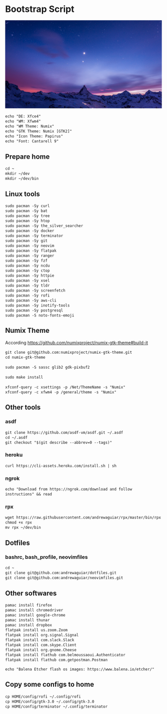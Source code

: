 # Bootstrap Script

![Mountain Background](./mountain.jpg)

```
echo "DE: Xfce4"
echo "WM: Xfwm4"
echo "WM Theme: Numix"
echo "GTK Theme: Numix [GTK2]"
echo "Icon Theme: Papirus"
echo "Font: Cantarell 9"
```

## Prepare home

```
cd ~
mkdir ~/dev
mkdir ~/dev/bin
```

## Linux tools

```
sudo pacman -Sy curl
sudo pacman -Sy bat
sudo pacman -Sy tree
sudo pacman -Sy htop
sudo pacman -Sy the_silver_searcher
sudo pacman -Sy docker
sudo pacman -Sy terminator
sudo pacman -Sy git
sudo pacman -Sy neovim
sudo pacman -Sy flatpak
sudo pacman -Sy ranger
sudo pacman -Sy fzf
sudo pacman -Sy ncdu
sudo pacman -Sy ctop
sudo pacman -Sy httpie
sudo pacman -Sy xsel
sudo pacman -Sy tldr
sudo pacman -Sy screenfetch
sudo pacman -Sy rofi
sudo pacman -Sy aws-cli
sudo pacman -Sy inotify-tools
sudo pacman -Sy postgresql
sudo pacman -S noto-fonts-emoji
```

## Numix Theme

According https://github.com/numixproject/numix-gtk-theme#build-it

```
git clone git@github.com:numixproject/numix-gtk-theme.git
cd numix-gtk-theme

sudo pacman -S sassc glib2 gdk-pixbuf2

sudo make install

xfconf-query -c xsettings -p /Net/ThemeName -s "Numix"
xfconf-query -c xfwm4 -p /general/theme -s "Numix"
```

## Other tools

### asdf

```
git clone https://github.com/asdf-vm/asdf.git ~/.asdf
cd ~/.asdf
git checkout "$(git describe --abbrev=0 --tags)"
```

### heroku

```
curl https://cli-assets.heroku.com/install.sh | sh
```

### ngrok

```
echo "Download from https://ngrok.com/download and follow instructions" && read
```

### rpx

```
wget https://raw.githubusercontent.com/andrewaguiar/rpx/master/bin/rpx
chmod +x rpx
mv rpx ~/dev/bin
```

## Dotfiles

### bashrc, bash_profile, neovimfiles

```
cd ~
git clone git@github.com:andrewaguiar/dotfiles.git
git clone git@github.com:andrewaguiar/neovimfiles.git
```

## Other softwares

```
pamac install firefox
pamac install chromedriver
pamac install google-chrome
pamac install thunar
pamac install dropbox
flatpak install us.zoom.Zoom
flatpak install org.signal.Signal
flatpak install com.slack.Slack
flatpak install com.skype.Client
flatpak install org.gnome.Cheese
flatpak install flathub com.belmoussaoui.Authenticator
flatpak install flathub com.getpostman.Postman
```

```
echo "Balena Etcher flash os images: https://www.balena.io/etcher/"
```

## Copy some configs to home

```
cp HOME/config/rofi ~/.config/rofi
cp HOME/config/gtk-3.0 ~/.config/gtk-3.0
cp HOME/config/terminator ~/.config/terminator
```
